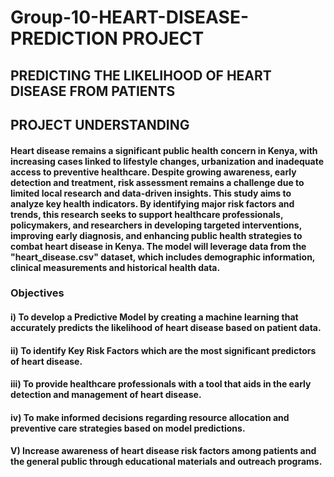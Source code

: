 # Group-10-HEART-DISEASE-PREDICTION PROJECT
## PREDICTING THE LIKELIHOOD OF HEART DISEASE FROM PATIENTS
## PROJECT UNDERSTANDING
#### Heart disease remains a significant public health concern in Kenya, with increasing cases linked to lifestyle changes, urbanization and inadequate access to preventive healthcare. Despite growing awareness, early detection and treatment, risk assessment remains a challenge due to limited local research and data-driven insights. This study aims to analyze key health indicators. By identifying major risk factors and trends, this research seeks to support healthcare professionals, policymakers, and researchers in developing targeted interventions, improving early diagnosis, and enhancing public health strategies to combat heart disease in Kenya. The model will leverage data from the "heart_disease.csv" dataset, which includes demographic information, clinical measurements and historical health data.
### Objectives
#### i) To develop a Predictive Model by creating a machine learning that accurately predicts the likelihood of heart disease based on patient data.
#### ii) To identify Key Risk Factors which are the most significant predictors of heart disease. 
#### iii) To provide healthcare professionals with a tool that aids in the early detection and management of heart disease.
#### iv) To make informed decisions regarding resource allocation and preventive care strategies based on model predictions.
#### V) Increase awareness of heart disease risk factors among patients and the general public through educational materials and outreach programs.
